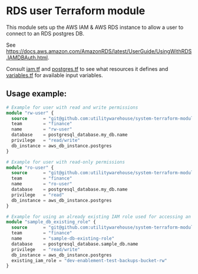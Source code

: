 # RDS user Terraform module

This module sets up the AWS IAM & AWS RDS instance to allow a user to connect to an RDS postgres DB.

See https://docs.aws.amazon.com/AmazonRDS/latest/UserGuide/UsingWithRDS.IAMDBAuth.html.

Consult [iam.tf](iam.tf) and [postgres.tf](postgres.tf) to see what resources it defines and [variables.tf](variables.tf) for available input variables.

## Usage example:

```terraform
# Example for user with read and write permissions
module "rw-user" {
  source      = "git@github.com:utilitywarehouse/system-terraform-modules//rds_user?ref=1c1b91c66e166404f305a26aca2f8236fd47ee99"
  team        = "finance"
  name        = "rw-user"
  database    = postgresql_database.my_db.name
  privilege   = "read/write"
  db_instance = aws_db_instance.postgres
}

# Example for user with read-only permissions
module "ro-user" {
  source      = "git@github.com:utilitywarehouse/system-terraform-modules//rds_user?ref=1c1b91c66e166404f305a26aca2f8236fd47ee99"
  team        = "finance"
  name        = "ro-user"
  database    = postgresql_database.my_db.name
  privilege   = "read"
  db_instance = aws_db_instance.postgres
}

# Example for using an already existing IAM role used for accessing an S3 bucket:
module "sample_db_existing_role" {
  source      = "git@github.com:utilitywarehouse/system-terraform-modules//rds_user?ref=1c1b91c66e166404f305a26aca2f8236fd47ee99"
  team        = "finance"
  name        = "sample-db-existing-role"
  database    = postgresql_database.sample_db.name
  privilege   = "read/write"
  db_instance = aws_db_instance.postgres
  existing_iam_role = "dev-enablement-test-backups-bucket-rw"
}
```
